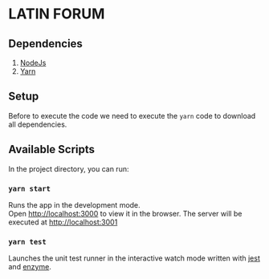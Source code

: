 # LATIN FORUM

## Dependencies

1. [NodeJs](https://nodejs.org/en/)
2. [Yarn](https://yarnpkg.com/en/)

## Setup

Before to execute the code we need to execute the `yarn` code to download all dependencies.

## Available Scripts

In the project directory, you can run:

### `yarn start`

Runs the app in the development mode.<br>
Open [http://localhost:3000](http://localhost:3000) to view it in the browser. The server will be executed at [http://localhost:3001](http://localhost:3001)

### `yarn test`

Launches the unit test runner in the interactive watch mode written with [jest](https://jestjs.io) and [enzyme](https://airbnb.io/enzyme/).
